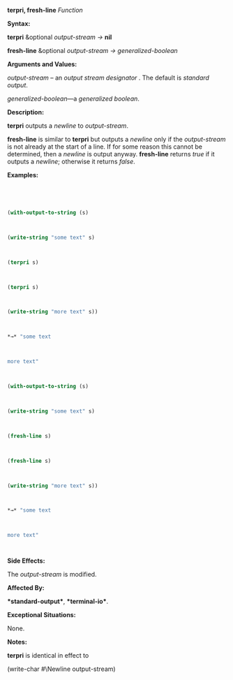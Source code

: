 **terpri, fresh-line** *Function* 



**Syntax:** 



**terpri** &optional *output-stream →* **nil** 



**fresh-line** &optional *output-stream → generalized-boolean* 



**Arguments and Values:** 



*output-stream* – an *output stream designator* . The default is *standard output*. 



*generalized-boolean*—a *generalized boolean*. 



**Description:** 



**terpri** outputs a *newline* to *output-stream*. 



**fresh-line** is similar to **terpri** but outputs a *newline* only if the *output-stream* is not already at the start of a line. If for some reason this cannot be determined, then a *newline* is output anyway. **fresh-line** returns *true* if it outputs a *newline*; otherwise it returns *false*. 



**Examples:**
```lisp
 



(with-output-to-string (s) 



(write-string "some text" s) 



(terpri s) 



(terpri s) 



(write-string "more text" s)) 



*→* "some text 



more text" 



(with-output-to-string (s) 



(write-string "some text" s) 



(fresh-line s) 



(fresh-line s) 



(write-string "more text" s)) 



*→* "some text 



more text" 




```
**Side Effects:** 



The *output-stream* is modified. 



**Affected By:** 



**\*standard-output\***, **\*terminal-io\***. 



**Exceptional Situations:** 



None. 







 



 



**Notes:** 



**terpri** is identical in effect to 



(write-char #\Newline output-stream) 



